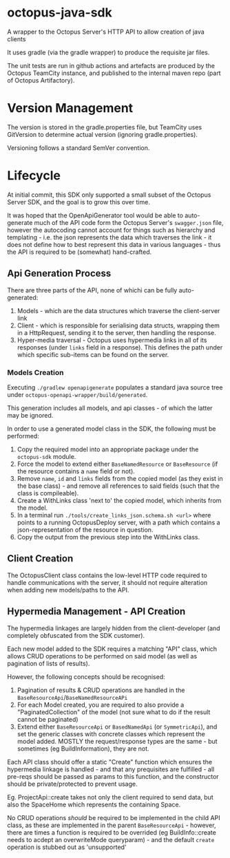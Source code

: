 # octopus-java-sdk
A wrapper to the Octopus Server's HTTP API to allow creation of java clients

It uses gradle (via the gradle wrapper) to produce the requisite jar files.

The unit tests are run in github actions and artefacts are produced by the Octopus TeamCity
instance, and published to the internal maven repo (part of Octopus Artifactory).

# Version Management
The version is stored in the gradle.properties file, but TeamCity uses GitVersion to determine
actual version (ignoring gradle.properties).

Versioning follows a standard SemVer convention.

# Lifecycle
At initial commit, this SDK only supported a small subset of the Octopus Server SDK,
and the goal is to grow this over time.

It was hoped that the OpenApiGenerator tool would be able to auto-generate much of the
API code form the Octopus Server's `swagger.json` file, however the autocoding cannot
account for things such as hierarchy and templating - i.e. the json represents the 
data which traverses the link - it does not define how to best represent this data
in various languages - thus the API is required to be (somewhat) hand-crafted.

## Api Generation Process
There are three parts of the API, none of whichi can be fully auto-generated:
1. Models - which are the data structures which traverse the client-server link
1. Client - which is responsible for serialising data structs, wrapping them in a HttpRequest, 
sending it to the server, then handling the response.
1. Hyper-media traversal - Octopus uses hypermedia links in all of its responses (under `links`
   field in a response). This defines the path under which specific sub-items can be found on the
   server.
   
### Models Creation
Executing `./gradlew openapigenerate` populates a standard java source tree under
`octopus-openapi-wrapper/build/generated`.

This generation includes all models, and api classes - of which the latter may be ignored.

In order to use a generated model class in the SDK, the following must be performed:
1. Copy the required model into an appropriate package under the `octopus-sdk` module.
1. Force the model to extend either `BaseNamedResource` or `BaseResource` (if the resource 
   contains a `name` field or not).
1. Remove `name`, `id` and `links` fields from the copied model (as they exist in the base class) - 
   and remove all references to said fields (such that the class is compileable).
1. Create a <resource>WithLinks class 'next to' the copied model, which inherits from the model.
1. In a terminal run `./tools/create_links_json.schema.sh <url>` where <url> points to a running 
   OctopusDeploy server, with a path which contains a json-representation of the resource in question.
1. Copy the output from the previous step into the <resource>WithLinks class.

## Client Creation
The OctopusClient class contains the low-level HTTP code required to handle communications with the
server, it should not require alteration when adding new models/paths to the API.

## Hypermedia Management - API Creation
The hypermedia linkages are largely hidden from the client-developer (and completely obfuscated from
the SDK customer).

Each new model added to the SDK requires a matching "API" class, which allows CRUD operations to be
performed on said model (as well as pagination of lists of results).

However, the following concepts should be recognised:
1. Pagination of results & CRUD operations are handled in the 
   `BaseResourceApi`/`BaseNamedResourceAPi`
1. For each Model created, you are required to also provide a "PaginatedCollection" of the model
   (not sure what to do if the result cannot be paginated)
1. Extend either `BaseResourceApi` or `BasedNamedApi` (or `SymmetricApi`), and set the generic 
   classes with concrete classes which represent the model added. MOSTLY the request/response 
   types are the same - but sometimes (eg BuildInformation), they are not.   

Each API class should offer a static "Create" function which ensures the hypermedia linkage is
handled - and that any prequisites are fulfilled - all pre-reqs should be passed as params to this
function, and the constructor should be private/protected to prevent usage.

Eg. ProjectApi::create takes not only the client required to send data, but also the SpaceHome which
represents the containing Space.

No CRUD operations _should_ be required to be implemented in the child API class, as these are 
implemented in the parent `BaseResourceApi` - however, there are times a function is required to be
overrided (eg BuildInfo::create needs to acdept an overwriteMode queryparam) - and the default
`create` operation is stubbed out as 'unsupported'
